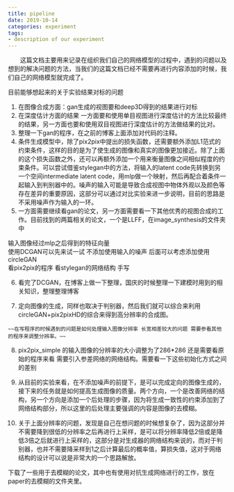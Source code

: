 ```yaml
---
title: pipeline
date: 2019-10-14
categories: experiment
tags:
- description of our experiment
---
```


　　这篇文档主要用来记录在组织我们自己的网络模型的过程中，遇到的问题以及想到的解决问题的方法，当我们的这篇文档已经不需要再进行内容添加的时候，我们自己的网络模型就完成了。

<!-- more -->

目前能够想起来的关于实验结果对标的问题

1. 在图像合成方面：gan生成的视图要和deep3D得到的结果进行对标<br>
2. 在深度估计方面的结果 一方面要和使用单目视图进行深度估计的方法比较最终的结果，另一方面也要和使用双目视图进行深度估计的方法做结果的比对。<br>
3. 整理一下gan的程序，在之前的博客上面添加对代码的注释。<br>
4. 条件生成模型中，除了pix2pix中提出的损失函数，还需要额外添加L1范式的约束条件，这样的目的是为了使生成的图像和真实的图像更加接近。除了上面的这个损失函数之外，还可以再额外添加一个用来衡量图像之间相似程度的约束条件。可以尝试借鉴stylegan中的方法，将输入的latent code先转换到另一个空间intermediate latent code，用mlp做一个映射，然后再配合着条件一起输入到判别器中的。噪声的输入可能是导致合成视图中物体外观以及颜色等存在差异的重要原因，这部分可以通过对比实验来进一步说明，目前的思路是不采用噪声作为输入的一环。<br>
5. 一方面需要继续看gan的论文，另一方面需要看一下其他优秀的视图合成的工作。目前找到的两篇相关的论文，一个是LLFF，在image_synthesis的文件夹中<br>

输入图像经过mlp之后得到的特征向量<br>
使用DCGAN可以先来试一试 不添加使用输入的噪声 后面可以考虑添加使用circleGAN<br>
看pix2pix的程序 看stylegan的网络结构 手写<br>

6. 看完了DCGAN，在博客上做一下整理，国庆的时候整理一下建模时用到的相关知识，整理整理博客<br>

7. 定向图像的生成，同样也取决于判别器，然后我们就可以综合来利用circleGAN+pix2pixHD的综合来得到高分辨率的合成图。<br>

```
~~在写程序的时候遇到的问题是如何处理输入图像分辨率 长宽相差较大的问题 需要参看其他的程序来调整分辨率。~~
```



8. pix2pix_simple 的输入图像的分辨率的大小调整为了286*286 还是需要看原始的程序来看
需要引入参差网络的网络结构。需要看一下这些初始化方式之间的差别<br>

9. 从目前的实验来看，在不添加噪声的前提下，是可以完成定向的图像生成的，接下来的任务就是如何提高生成图像的质量。两个方向，一个是改善网络的结构，另一个方向是添加一个后处理的步骤，因为将生成一致性的约束添加到了网络结构部分，所以这里的后处理主要强调的内容是图像的去模糊。<br>
10. 关于上面分辨率的问题，发现是自己在想问题的时候想复杂了，因为这部分并不需要降到很低的分辨率之后再进行上采样，是可以将分辨率降低2倍或是降低3倍之后就进行上采样的，这部分是对生成器的网络结构来说的，而对于判别器，也并不需要降采样到1之后计算最后的概率值，算损失值，这对于网络结构的设计可以说是非常大的一个思路解放。

下载了一些用于去模糊的论文，其中也有使用对抗生成网络进行的工作，放在paper的去模糊的文件夹里。

